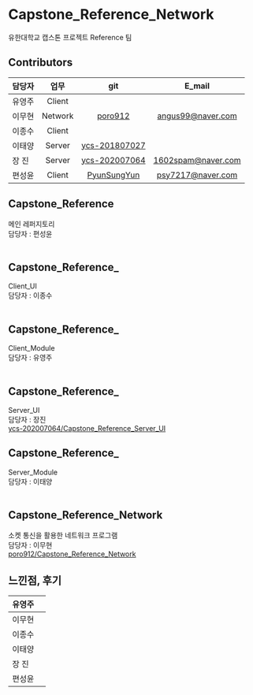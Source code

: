 # Capstone_Reference_Network
유한대학교 캡스톤 프로젝트 Reference 팀

## Contributors
| 담당자 | 업무 | git| E_mail |
| :--- | :---: | :---: | :---: |
| 유영주 | Client | []() |  |
| 이무현 | Network | [poro912](https://github.com/poro912) | angus99@naver.com |
| 이종수 | Client |  []() |  |
| 이태양 | Server | [ycs-201807027](https://github.com/ycs-201807027) |  |
| 장 진 | Server | [ycs-202007064](https://github.com/ycs-202007064) | 1602spam@naver.com |
| 편성윤 | Client | [PyunSungYun](https://github.com/PyunSungYun) | psy7217@naver.com |

## Capstone_Reference
메인 레퍼지토리 <br>
담당자 : 편성윤 </br>
[]()  </br>

## Capstone_Reference_
Client_UI <br>
담당자 : 이종수 </br>
[]()</br>

## Capstone_Reference_
Client_Module   </br>
담당자 : 유영주  </br>
[]()</br>

## Capstone_Reference_
Server_UI </br>
담당자 : 장진 </br>
[ycs-202007064/Capstone_Reference_Server_UI](https://github.com/ycs-202007064/Capstone_Reference_Server_UI)</br>

## Capstone_Reference_
Server_Module <br>
담당자 : 이태양 </br>
[]()</br>

## Capstone_Reference_Network
소켓 통신을 활용한 네트워크 프로그램 <br>
담당자 : 이무현 </br>
[poro912/Capstone_Reference_Network](https://github.com/poro912/Capstone_Reference_Network)</br>


## 느낀점, 후기
| 유영주 | |
| :--- | :---: |
| 이무현 |  |
| 이종수 |  |
| 이태양 |  |
| 장 진 |  |
| 편성윤 |  |
